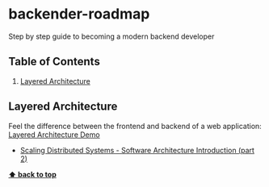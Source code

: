 # backender-roadmap
Step by step guide to becoming a modern backend developer

## Table of Contents

1. [Layered Architecture](#layered-architecture)

## Layered Architecture

Feel the difference between the frontend and backend of a web application: [Layered Architecture Demo](01-layered-architecture/)

- [Scaling Distributed Systems - Software Architecture Introduction (part 2)](https://www.youtube.com/watch?v=gxfERVP18-g)

**[⬆ back to top](#table-of-contents)**